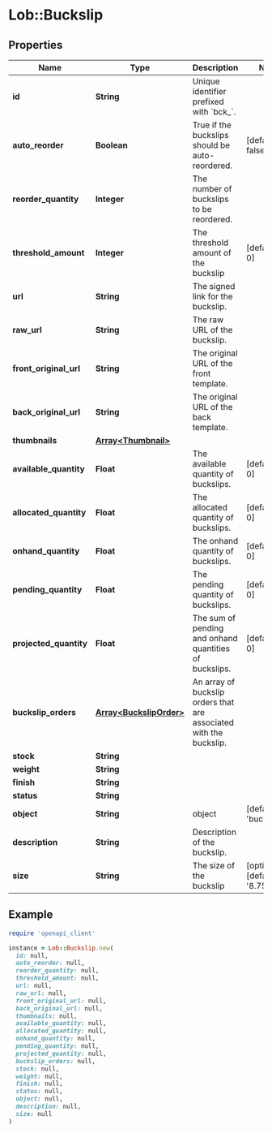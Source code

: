 # Lob::Buckslip

## Properties

| Name | Type | Description | Notes |
| ---- | ---- | ----------- | ----- |
| **id** | **String** | Unique identifier prefixed with &#x60;bck_&#x60;. |  |
| **auto_reorder** | **Boolean** | True if the buckslips should be auto-reordered. | [default to false] |
| **reorder_quantity** | **Integer** | The number of buckslips to be reordered. |  |
| **threshold_amount** | **Integer** | The threshold amount of the buckslip | [default to 0] |
| **url** | **String** | The signed link for the buckslip. |  |
| **raw_url** | **String** | The raw URL of the buckslip. |  |
| **front_original_url** | **String** | The original URL of the front template. |  |
| **back_original_url** | **String** | The original URL of the back template. |  |
| **thumbnails** | [**Array&lt;Thumbnail&gt;**](Thumbnail.md) |  |  |
| **available_quantity** | **Float** | The available quantity of buckslips. | [default to 0] |
| **allocated_quantity** | **Float** | The allocated quantity of buckslips. | [default to 0] |
| **onhand_quantity** | **Float** | The onhand quantity of buckslips. | [default to 0] |
| **pending_quantity** | **Float** | The pending quantity of buckslips. | [default to 0] |
| **projected_quantity** | **Float** | The sum of pending and onhand quantities of buckslips. | [default to 0] |
| **buckslip_orders** | [**Array&lt;BuckslipOrder&gt;**](BuckslipOrder.md) | An array of buckslip orders that are associated with the buckslip. |  |
| **stock** | **String** |  |  |
| **weight** | **String** |  |  |
| **finish** | **String** |  |  |
| **status** | **String** |  |  |
| **object** | **String** | object | [default to &#39;buckslip&#39;] |
| **description** | **String** | Description of the buckslip. |  |
| **size** | **String** | The size of the buckslip | [optional][default to &#39;8.75x3.75&#39;] |

## Example

```ruby
require 'openapi_client'

instance = Lob::Buckslip.new(
  id: null,
  auto_reorder: null,
  reorder_quantity: null,
  threshold_amount: null,
  url: null,
  raw_url: null,
  front_original_url: null,
  back_original_url: null,
  thumbnails: null,
  available_quantity: null,
  allocated_quantity: null,
  onhand_quantity: null,
  pending_quantity: null,
  projected_quantity: null,
  buckslip_orders: null,
  stock: null,
  weight: null,
  finish: null,
  status: null,
  object: null,
  description: null,
  size: null
)
```

